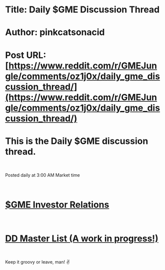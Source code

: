 # Title: Daily $GME Discussion Thread
# Author: pinkcatsonacid
# Post URL: [https://www.reddit.com/r/GMEJungle/comments/oz1j0x/daily_gme_discussion_thread/](https://www.reddit.com/r/GMEJungle/comments/oz1j0x/daily_gme_discussion_thread/)


# This is the Daily $GME discussion thread.

&#x200B;

Posted daily at 3:00 AM Market time

&#x200B;

# [$GME Investor Relations](https://investor.gamestop.com/home)

&#x200B;

# [DD Master List (A work in progress!)](https://www.reddit.com/r/GMEJungle/comments/onehre/godtier_dd_megathread/)

&#x200B;

Keep it groovy or leave, man! ✌